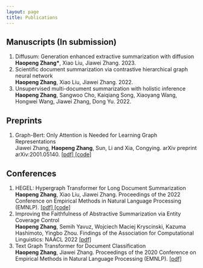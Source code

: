 ```yaml
---
layout: page
title: Publications
---
```


## Manuscripts (In submission)
<ol>
<li> Diffusum: Generation enhanced extractive summarization with diffusion
<br><b>Haopeng Zhang*</b>, Xiao Liu, Jiawei Zhang. 2023. </li>
<li> Scientific document summarization via contrastive
hierarchical graph neural network
<br><b>Haopeng Zhang</b>, Xiao Liu, Jiawei Zhang. 2022. </li>
<li> Unsupervised multi-document
summarization with holistic inference
<br><b>Haopeng Zhang</b>, Sangwoo Cho, Kaiqiang Song, Xiaoyang Wang, Hongwei Wang, Jiawei Zhang, Dong Yu. 2022. </li>
</ol>

## Preprints
<ol>
<li> Graph-Bert: Only Attention is Needed for Learning Graph Representations
<br>Jiawei Zhang, <b>Haopeng Zhang</b>, Sun, Li and Xia, Congying. arXiv preprint arXiv:2001.05140.
<a href = "https://arxiv.org/abs/2001.05140" target="_blank"> [pdf] </a><a href = "https://github.com/jwzhanggy/Graph-Bert"> [code] </a>
</li>
</ol>


## Conferences
<ol>
<li> HEGEL: Hypergraph Transformer for Long Document Summarization
<br><b>Haopeng Zhang</b>, Xiao Liu, Jiawei Zhang. Proceedings of the 2022 Conference on Empirical Methods in Natural Language Processing (EMNLP).
<a href = "https://arxiv.org/abs/2210.04126"> [pdf] </a><a href = "https://github.com/hpzhang94/hegel_sum"> [code] </a>
</li>
<li> Improving the Faithfulness of Abstractive Summarization via Entity Coverage Control
<br><b>Haopeng Zhang</b>, Semih Yavuz, Wojciech Maciej Kryscinski, Kazuma Hashimoto, Yingbo Zhou. Findings of the Association for Computational Linguistics: NAACL 2022 <a href = "https://aclanthology.org/2022.findings-naacl.40/"> [pdf] </a>

</li>
<li> Text Graph Transformer for Document Classification
<br><b>Haopeng Zhang</b>, Jiawei Zhang. Proceedings of the 2020 Conference on Empirical Methods in Natural Language Processing (EMNLP). <a href = "https://aclanthology.org/2020.emnlp-main.668/"> [pdf] </a>
  </li>
</ol>





